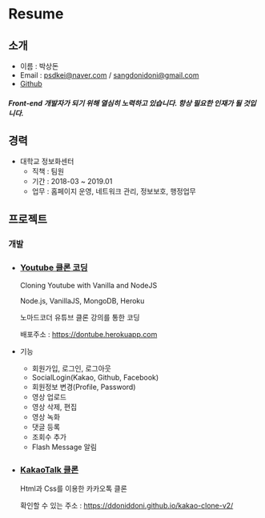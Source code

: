 # Resume

## 소개

* 이름 : 박상돈
* Email : psdkei@naver.com / sangdonidoni@gmail.com
* [Github](https://github.com/ddoniddoni)

##### Front-end 개발자가 되기 위해 열심히 노력하고 있습니다. 항상 필요한 인재가 될 것입니다.

## 경력

* 대학교 정보화센터
  - 직책 : 팀원
  - 기간 : 2018-03 ~ 2019.01
  - 업무 : 홈페이지 운영, 네트워크 관리, 정보보호, 행정업무
  
  
## 프로젝트

### 개발

* ### [Youtube 클론 코딩](https://github.com/ddoniddoni/wetube)

    Cloning Youtube with Vanilla and NodeJS
  
    Node.js, VanillaJS, MongoDB, Heroku
  
    노마드코더 유튜브 클론 강의를 통한 코딩
  
    배포주소 : https://dontube.herokuapp.com
  
* 기능
  - 회원가입, 로그인, 로그아웃
  - SocialLogin(Kakao, Github, Facebook)
  - 회원정보 변경(Profile, Password)
  - 영상 업로드
  - 영상 삭제, 편집
  - 영상 녹화
  - 댓글 등록
  - 조회수 추가
  - Flash Message 알림
  
* ### [KakaoTalk 클론](https://github.com/ddoniddoni/kakao-clone-v2)
  
  Html과 Css를 이용한 카카오톡 클론

  확인할 수 있는 주소 : https://ddoniddoni.github.io/kakao-clone-v2/
  
  
